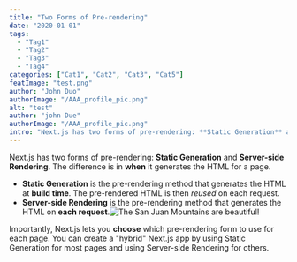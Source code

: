 ```yaml
---
title: "Two Forms of Pre-rendering"
date: "2020-01-01"
tags:
  - "Tag1"
  - "Tag2"
  - "Tag3"
  - "Tag4"
categories: ["Cat1", "Cat2", "Cat3", "Cat5"]
featImage: "test.png"
author: "John Duo"
authorImage: "/AAA_profile_pic.png"
alt: "test"
author: "john Due"
authorImage: "/AAA_profile_pic.png"
intro: "Next.js has two forms of pre-rendering: **Static Generation** and **Server-side Rendering**. The difference is "
---
```


Next.js has two forms of pre-rendering: **Static Generation** and **Server-side Rendering**. The difference is in **when** it generates the HTML for a page.

- **Static Generation** is the pre-rendering method that generates the HTML at **build time**. The pre-rendered HTML is then _reused_ on each request.
- **Server-side Rendering** is the pre-rendering method that generates the HTML on **each request**.![The San Juan Mountains are beautiful!](/portfolio.github.io/logo.png "San Juan Mountains")

Importantly, Next.js lets you **choose** which pre-rendering form to use for each page. You can create a "hybrid" Next.js app by using Static Generation for most pages and using Server-side Rendering for others.
